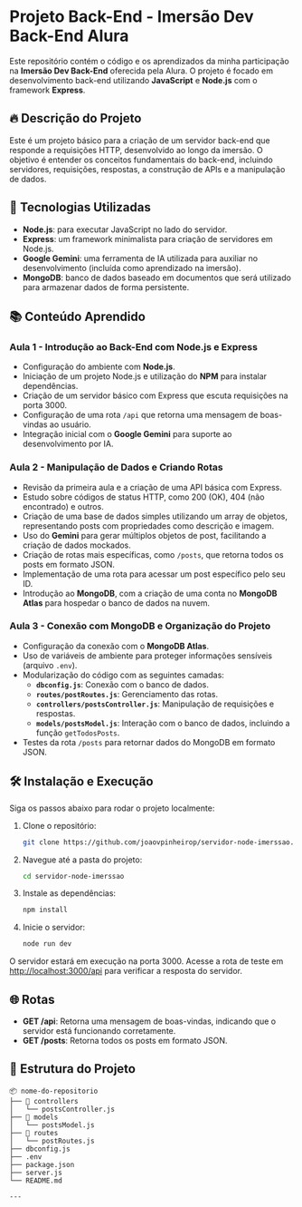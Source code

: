 # Projeto Back-End - Imersão Dev Back-End Alura

Este repositório contém o código e os aprendizados da minha participação na **Imersão Dev Back-End** oferecida pela Alura. O projeto é focado em desenvolvimento back-end utilizando **JavaScript** e **Node.js** com o framework **Express**.

## 🔥 Descrição do Projeto

Este é um projeto básico para a criação de um servidor back-end que responde a requisições HTTP, desenvolvido ao longo da imersão. O objetivo é entender os conceitos fundamentais do back-end, incluindo servidores, requisições, respostas, a construção de APIs e a manipulação de dados. 

## 🚀 Tecnologias Utilizadas

- **Node.js**: para executar JavaScript no lado do servidor.
- **Express**: um framework minimalista para criação de servidores em Node.js.
- **Google Gemini**: uma ferramenta de IA utilizada para auxiliar no desenvolvimento (incluída como aprendizado na imersão).
- **MongoDB**: banco de dados baseado em documentos que será utilizado para armazenar dados de forma persistente.

## 📚 Conteúdo Aprendido

### Aula 1 - Introdução ao Back-End com Node.js e Express
- Configuração do ambiente com **Node.js**.
- Iniciação de um projeto Node.js e utilização do **NPM** para instalar dependências.
- Criação de um servidor básico com Express que escuta requisições na porta 3000.
- Configuração de uma rota `/api` que retorna uma mensagem de boas-vindas ao usuário.
- Integração inicial com o **Google Gemini** para suporte ao desenvolvimento por IA.

### Aula 2 - Manipulação de Dados e Criando Rotas
- Revisão da primeira aula e a criação de uma API básica com Express.
- Estudo sobre códigos de status HTTP, como 200 (OK), 404 (não encontrado) e outros.
- Criação de uma base de dados simples utilizando um array de objetos, representando posts com propriedades como descrição e imagem.
- Uso do **Gemini** para gerar múltiplos objetos de post, facilitando a criação de dados mockados.
- Criação de rotas mais específicas, como `/posts`, que retorna todos os posts em formato JSON.
- Implementação de uma rota para acessar um post específico pelo seu ID.
- Introdução ao **MongoDB**, com a criação de uma conta no **MongoDB Atlas** para hospedar o banco de dados na nuvem.

### **Aula 3 - Conexão com MongoDB e Organização do Projeto**  
- Configuração da conexão com o **MongoDB Atlas**.  
- Uso de variáveis de ambiente para proteger informações sensíveis (arquivo `.env`).  
- Modularização do código com as seguintes camadas:  
  - **`dbconfig.js`**: Conexão com o banco de dados.  
  - **`routes/postRoutes.js`**: Gerenciamento das rotas.  
  - **`controllers/postsController.js`**: Manipulação de requisições e respostas.  
  - **`models/postsModel.js`**: Interação com o banco de dados, incluindo a função `getTodosPosts`.  
- Testes da rota `/posts` para retornar dados do MongoDB em formato JSON.  

## 🛠️ Instalação e Execução

Siga os passos abaixo para rodar o projeto localmente:

1. Clone o repositório:
   ```bash
   git clone https://github.com/joaovpinheirop/servidor-node-imerssao.git
   ```

2. Navegue até a pasta do projeto:
   ```bash
   cd servidor-node-imerssao
   ```

3. Instale as dependências:
   ```bash
   npm install
   ```

4. Inicie o servidor:
   ```bash
   node run dev
   ```

O servidor estará em execução na porta 3000. Acesse a rota de teste em [http://localhost:3000/api](http://localhost:3000/api) para verificar a resposta do servidor.

## 🌐 Rotas

- **GET /api**: Retorna uma mensagem de boas-vindas, indicando que o servidor está funcionando corretamente.
- **GET /posts**: Retorna todos os posts em formato JSON.

## 📝 Estrutura do Projeto

```
📦 nome-do-repositorio
├── 📂 controllers
│   └── postsController.js
├── 📂 models
│   └── postsModel.js
├── 📂 routes
│   └── postRoutes.js
├── dbconfig.js
├── .env
├── package.json
├── server.js
└── README.md

---